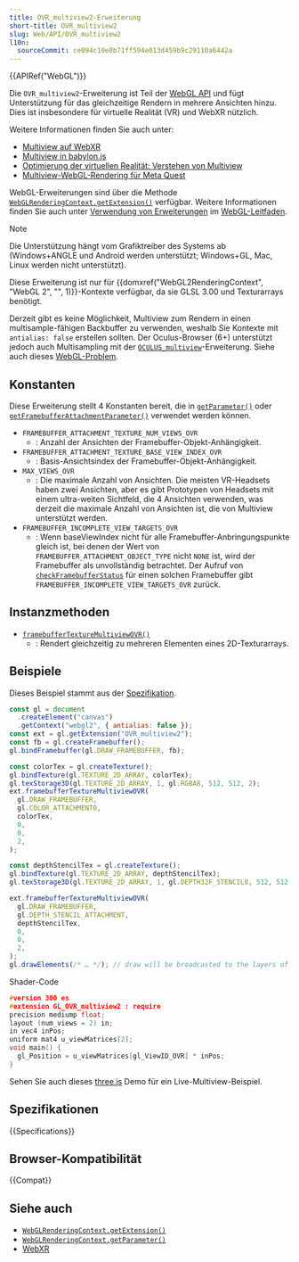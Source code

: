 ```yaml
---
title: OVR_multiview2-Erweiterung
short-title: OVR_multiview2
slug: Web/API/OVR_multiview2
l10n:
  sourceCommit: ce094c10e0b71ff594e013d459b9c29110a6442a
---
```


{{APIRef("WebGL")}}

Die `OVR_multiview2`-Erweiterung ist Teil der [WebGL API](/de/docs/Web/API/WebGL_API) und fügt Unterstützung für das gleichzeitige Rendern in mehrere Ansichten hinzu. Dies ist insbesondere für virtuelle Realität (VR) und WebXR nützlich.

Weitere Informationen finden Sie auch unter:

- [Multiview auf WebXR](https://error.ghost.org/)
- [Multiview in babylon.js](https://doc.babylonjs.com/features/featuresDeepDive/cameras/multiViewsPart1)
- [Optimierung der virtuellen Realität: Verstehen von Multiview](https://community.arm.com/arm-community-blogs/b/graphics-gaming-and-vr-blog/posts/optimizing-virtual-reality-understanding-multiview)
- [Multiview-WebGL-Rendering für Meta Quest](https://developers.meta.com/horizon/documentation/web/web-multiview/)

WebGL-Erweiterungen sind über die Methode [`WebGLRenderingContext.getExtension()`](/de/docs/Web/API/WebGLRenderingContext/getExtension) verfügbar. Weitere Informationen finden Sie auch unter [Verwendung von Erweiterungen](/de/docs/Web/API/WebGL_API/Using_Extensions) im [WebGL-Leitfaden](/de/docs/Web/API/WebGL_API/Tutorial).

> [!NOTE]
> Die Unterstützung hängt vom Grafiktreiber des Systems ab (Windows+ANGLE und Android werden unterstützt; Windows+GL, Mac, Linux werden nicht unterstützt).
>
> Diese Erweiterung ist nur für {{domxref("WebGL2RenderingContext", "WebGL 2", "", 1)}}-Kontexte verfügbar, da sie GLSL 3.00 und Texturarrays benötigt.
>
> Derzeit gibt es keine Möglichkeit, Multiview zum Rendern in einen multisample-fähigen Backbuffer zu verwenden, weshalb Sie Kontexte mit `antialias: false` erstellen sollten. Der Oculus-Browser (6+) unterstützt jedoch auch Multisampling mit der [`OCULUS_multiview`](https://developers.meta.com/horizon/documentation/web/web-multiview/#using-oculus_multiview-in-webgl-20)-Erweiterung. Siehe auch dieses [WebGL-Problem](https://github.com/KhronosGroup/WebGL/issues/2912).

## Konstanten

Diese Erweiterung stellt 4 Konstanten bereit, die in [`getParameter()`](/de/docs/Web/API/WebGLRenderingContext/getParameter) oder [`getFramebufferAttachmentParameter()`](/de/docs/Web/API/WebGLRenderingContext/getFramebufferAttachmentParameter) verwendet werden können.

- `FRAMEBUFFER_ATTACHMENT_TEXTURE_NUM_VIEWS_OVR`
  - : Anzahl der Ansichten der Framebuffer-Objekt-Anhängigkeit.
- `FRAMEBUFFER_ATTACHMENT_TEXTURE_BASE_VIEW_INDEX_OVR`
  - : Basis-Ansichtsindex der Framebuffer-Objekt-Anhängigkeit.
- `MAX_VIEWS_OVR`
  - : Die maximale Anzahl von Ansichten. Die meisten VR-Headsets haben zwei Ansichten, aber es gibt Prototypen von Headsets mit einem ultra-weiten Sichtfeld, die 4 Ansichten verwenden, was derzeit die maximale Anzahl von Ansichten ist, die von Multiview unterstützt werden.
- `FRAMEBUFFER_INCOMPLETE_VIEW_TARGETS_OVR`
  - : Wenn baseViewIndex nicht für alle Framebuffer-Anbringungspunkte gleich ist, bei denen der Wert von `FRAMEBUFFER_ATTACHMENT_OBJECT_TYPE` nicht `NONE` ist, wird der Framebuffer als unvollständig betrachtet. Der Aufruf von [`checkFramebufferStatus`](/de/docs/Web/API/WebGLRenderingContext/checkFramebufferStatus) für einen solchen Framebuffer gibt `FRAMEBUFFER_INCOMPLETE_VIEW_TARGETS_OVR` zurück.

## Instanzmethoden

- [`framebufferTextureMultiviewOVR()`](/de/docs/Web/API/OVR_multiview2/framebufferTextureMultiviewOVR)
  - : Rendert gleichzeitig zu mehreren Elementen eines 2D-Texturarrays.

## Beispiele

Dieses Beispiel stammt aus der [Spezifikation](https://registry.khronos.org/webgl/extensions/OVR_multiview2/).

```js
const gl = document
  .createElement("canvas")
  .getContext("webgl2", { antialias: false });
const ext = gl.getExtension("OVR_multiview2");
const fb = gl.createFramebuffer();
gl.bindFramebuffer(gl.DRAW_FRAMEBUFFER, fb);

const colorTex = gl.createTexture();
gl.bindTexture(gl.TEXTURE_2D_ARRAY, colorTex);
gl.texStorage3D(gl.TEXTURE_2D_ARRAY, 1, gl.RGBA8, 512, 512, 2);
ext.framebufferTextureMultiviewOVR(
  gl.DRAW_FRAMEBUFFER,
  gl.COLOR_ATTACHMENT0,
  colorTex,
  0,
  0,
  2,
);

const depthStencilTex = gl.createTexture();
gl.bindTexture(gl.TEXTURE_2D_ARRAY, depthStencilTex);
gl.texStorage3D(gl.TEXTURE_2D_ARRAY, 1, gl.DEPTH32F_STENCIL8, 512, 512, 2);

ext.framebufferTextureMultiviewOVR(
  gl.DRAW_FRAMEBUFFER,
  gl.DEPTH_STENCIL_ATTACHMENT,
  depthStencilTex,
  0,
  0,
  2,
);
gl.drawElements(/* … */); // draw will be broadcasted to the layers of colorTex and depthStencilTex.
```

Shader-Code

```cpp
#version 300 es
#extension GL_OVR_multiview2 : require
precision mediump float;
layout (num_views = 2) in;
in vec4 inPos;
uniform mat4 u_viewMatrices[2];
void main() {
  gl_Position = u_viewMatrices[gl_ViewID_OVR] * inPos;
}
```

Sehen Sie auch dieses [three.js](https://threejs.org/examples/?q=mult#webgl_multiple_views) Demo für ein Live-Multiview-Beispiel.

## Spezifikationen

{{Specifications}}

## Browser-Kompatibilität

{{Compat}}

## Siehe auch

- [`WebGLRenderingContext.getExtension()`](/de/docs/Web/API/WebGLRenderingContext/getExtension)
- [`WebGLRenderingContext.getParameter()`](/de/docs/Web/API/WebGLRenderingContext/getParameter)
- [WebXR](/de/docs/Web/API/WebXR_Device_API)
